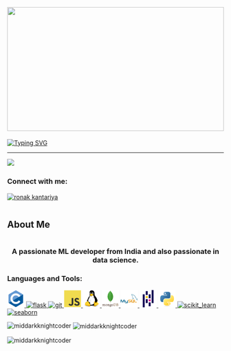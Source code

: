 <img style="width:100%; height:18rem;" src="https://www.shutterstock.com/shutterstock/videos/1083477193/thumb/7.jpg?ip=x480">

<a href="https://git.io/typing-svg"><img src="https://readme-typing-svg.herokuapp.com?font=Fira+Code&pause=1000&random=false&width=435&lines=%F0%9F%91%8B+I'm+RONAK+KANTARIYA++;I'm+DATA+SCIENTIST+" alt="Typing SVG" align="center"/></a>
<hr>

<div class="container text-center">
  <div class="row">
    <div class="col">
      <img src="https://cdn-icons-png.flaticon.com/256/6558/6558597.png">
    </div>
    <div class="col">
      <h3 align="left">Connect with me:</h3>
<p align="left">

<a href="https://linkedin.com/in/ronak kantariya" target="blank"><img align="center" src="https://raw.githubusercontent.com/rahuldkjain/github-profile-readme-generator/master/src/images/icons/Social/linked-in-alt.svg" alt="ronak kantariya" height="30" width="40" /></a>
</p>
    </div>
  </div>
</div>
  
<h2 style="display:inline-block;">About Me</h2>
<h3 align="center">A passionate ML developer from India and also passionate in data science.</h3>
</div>


<h3 align="left">Languages and Tools:</h3>
<p align="left"> <a href="https://www.cprogramming.com/" target="_blank" rel="noreferrer"> <img src="https://raw.githubusercontent.com/devicons/devicon/master/icons/c/c-original.svg" alt="c" width="40" height="40"/> </a> <a href="https://flask.palletsprojects.com/" target="_blank" rel="noreferrer"> <img src="https://www.vectorlogo.zone/logos/pocoo_flask/pocoo_flask-icon.svg" alt="flask" width="40" height="40"/> </a> <a href="https://git-scm.com/" target="_blank" rel="noreferrer"> <img src="https://www.vectorlogo.zone/logos/git-scm/git-scm-icon.svg" alt="git" width="40" height="40"/> </a> <a href="https://developer.mozilla.org/en-US/docs/Web/JavaScript" target="_blank" rel="noreferrer"> <img src="https://raw.githubusercontent.com/devicons/devicon/master/icons/javascript/javascript-original.svg" alt="javascript" width="40" height="40"/> </a> <a href="https://www.linux.org/" target="_blank" rel="noreferrer"> <img src="https://raw.githubusercontent.com/devicons/devicon/master/icons/linux/linux-original.svg" alt="linux" width="40" height="40"/> </a> <a href="https://www.mongodb.com/" target="_blank" rel="noreferrer"> <img src="https://raw.githubusercontent.com/devicons/devicon/master/icons/mongodb/mongodb-original-wordmark.svg" alt="mongodb" width="40" height="40"/> </a> <a href="https://www.mysql.com/" target="_blank" rel="noreferrer"> <img src="https://raw.githubusercontent.com/devicons/devicon/master/icons/mysql/mysql-original-wordmark.svg" alt="mysql" width="40" height="40"/> </a> <a href="https://pandas.pydata.org/" target="_blank" rel="noreferrer"> <img src="https://raw.githubusercontent.com/devicons/devicon/2ae2a900d2f041da66e950e4d48052658d850630/icons/pandas/pandas-original.svg" alt="pandas" width="40" height="40"/> </a> <a href="https://www.python.org" target="_blank" rel="noreferrer"> <img src="https://raw.githubusercontent.com/devicons/devicon/master/icons/python/python-original.svg" alt="python" width="40" height="40"/> </a> <a href="https://scikit-learn.org/" target="_blank" rel="noreferrer"> <img src="https://upload.wikimedia.org/wikipedia/commons/0/05/Scikit_learn_logo_small.svg" alt="scikit_learn" width="40" height="40"/> </a> <a href="https://seaborn.pydata.org/" target="_blank" rel="noreferrer"> <img src="https://seaborn.pydata.org/_images/logo-mark-lightbg.svg" alt="seaborn" width="40" height="40"/> </a> </p>

<p><img align="left" src="https://github-readme-stats.vercel.app/api/top-langs?username=middarkknightcoder&show_icons=true&locale=en&layout=compact" alt="middarkknightcoder" /></p>
<p>&nbsp;<img align="center" src="https://github-readme-stats.vercel.app/api?username=middarkknightcoder&show_icons=true&locale=en" alt="middarkknightcoder" /></p>

<p><img align="center" src="https://github-readme-streak-stats.herokuapp.com/?user=middarkknightcoder&" alt="middarkknightcoder" /></p>

